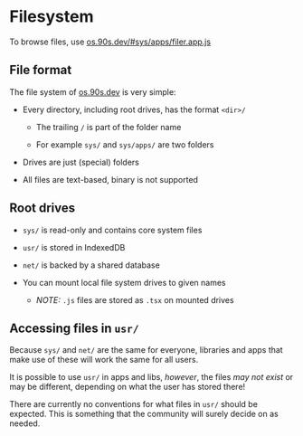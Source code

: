 # Filesystem

To browse files, use [os.90s.dev/#sys/apps/filer.app.js](${OSHOST}/#sys/apps/filer.app.js)


## File format

The file system of [os.90s.dev](${OSHOST}) is very simple:

* Every directory, including root drives, has the format `<dir>/`

  * The trailing `/` is part of the folder name

  * For example `sys/` and `sys/apps/` are two folders

* Drives are just (special) folders

* All files are text-based, binary is not supported


## Root drives

* `sys/` is read-only and contains core system files

* `usr/` is stored in IndexedDB

* `net/` is backed by a shared database

* You can mount local file system drives to given names

  * *NOTE:* `.js` files are stored as `.tsx` on mounted drives


## Accessing files in `usr/`

Because `sys/` and `net/` are the same for everyone,
libraries and apps that make use of these will work
the same for all users.

It is possible to use `usr/` in apps and libs, *however*,
the files *may not exist* or may be different, depending
on what the user has stored there!

There are currently no conventions for what files in
`usr/` should be expected. This is something that
the community will surely decide on as needed.
